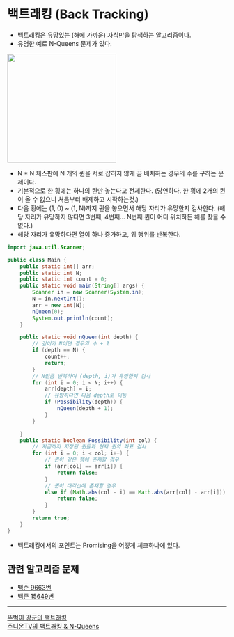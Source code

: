 # 백트래킹 (Back Tracking)
- 백트래킹은 유망있는 (해에 가까운) 자식만을 탐색하는 알고리즘이다.
- 유명한 예로 N-Queens 문제가 있다.
<img src="https://img1.daumcdn.net/thumb/R800x0/?scode=mtistory2&fname=https%3A%2F%2Ft1.daumcdn.net%2Fcfile%2Ftistory%2F993E383B5C95A65521" width="250"/>

- N * N 체스판에 N 개의 퀸을 서로 잡히지 않게 끔 배치하는 경우의 수를 구하는 문제이다.
- 기본적으로 한 횡에는 하나의 퀸만 놓는다고 전제한다. (당연하다. 한 횡에 2개의 퀸이 올 수 없으니 처음부터 배제하고 시작하는것.)
- 다음 횡에는 (1, 0) ~ (1, N)까지 퀸을 놓으면서 해당 자리가 유망한지 검사한다. (해당 자리가 유망하지 않다면 3번째, 4번째... N번째 퀸이 어디 위치하든 해를 찾을 수 없다.)
- 해당 자리가 유망하다면 열이 하나 증가하고, 위 행위를 반복한다.

``` Java
import java.util.Scanner;

public class Main {
    public static int[] arr;
    public static int N;
    public static int count = 0;
    public static void main(String[] args) {
        Scanner in = new Scanner(System.in);
        N = in.nextInt();
        arr = new int[N];
        nQueen(0);
        System.out.println(count);
    }

    public static void nQueen(int depth) {
        // 깊이가 N이면 경우의 수 + 1
        if (depth == N) {
            count++;
            return;
        }
        // N만큼 반복하며 (depth, i)가 유망한지 검사
        for (int i = 0; i < N; i++) {
            arr[depth] = i;
            // 유망하다면 다음 depth로 이동
            if (Possibility(depth)) {
                nQueen(depth + 1);
            }
        }

    }
    public static boolean Possibility(int col) {
        // 지금까지 저장된 퀸들과 현재 퀸의 좌표 검사
        for (int i = 0; i < col; i++) {
            // 퀸이 같은 행에 존재할 경우
            if (arr[col] == arr[i]) {
                return false;
            }
            // 퀸이 대각선에 존재할 경우
            else if (Math.abs(col - i) == Math.abs(arr[col] - arr[i])) {
                return false;
            }
        }
        return true;
    }
}
```
- 백트래킹에서의 포인트는 Promising을 어떻게 체크하냐에 있다.

## 관련 알고리즘 문제
- [백준 9663번](https://www.acmicpc.net/problem/9663)
- [백준 15649번](https://www.acmicpc.net/problem/15649)
---
[뚜벅이 강군의 백트래킹](https://idea-sketch.tistory.com/29)<br/>
[주니온TV의 백트래킹 & N-Queens](https://www.youtube.com/watch?v=HRwFgtiqHH0)
